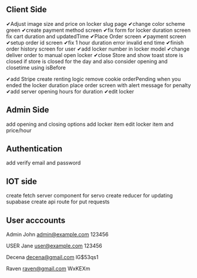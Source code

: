 ## Client Side

✔Adjust image size and price on locker slug page
✔change color scheme green
✔create payment method screen
✔fix form for locker duration screen fix cart duration and updatedTime
✔Place Order screen
✔payment screen
✔setup order id screen
✔fix 1 hour duration error invalid end time
✔finish order history screen for user
✔add locker number in locker model
✔change deliver order to manual open locker
✔close Store and show toast store is closed if store is closed for the day and also consider opening and closetime using isBefore

✔add Stripe
create renting logic
remove cookie orderPending when you ended the locker duration
place order screen with alert message for penalty
✔add server opening hours for duration
✔edit locker

## Admin Side

add opening and closing options
add locker item
edit locker item and price/hour

## Authentication

add verify email and password

## IOT side

create fetch server component for servo
create reducer for updating supabase
create api route for put requests

## User acccounts

Admin
John
admin@example.com
123456

USER
Jane
user@example.com
123456

Decena
decena@gmail.com
lG$53qs1

Raven
raven@gmail.com
WxKEXm
